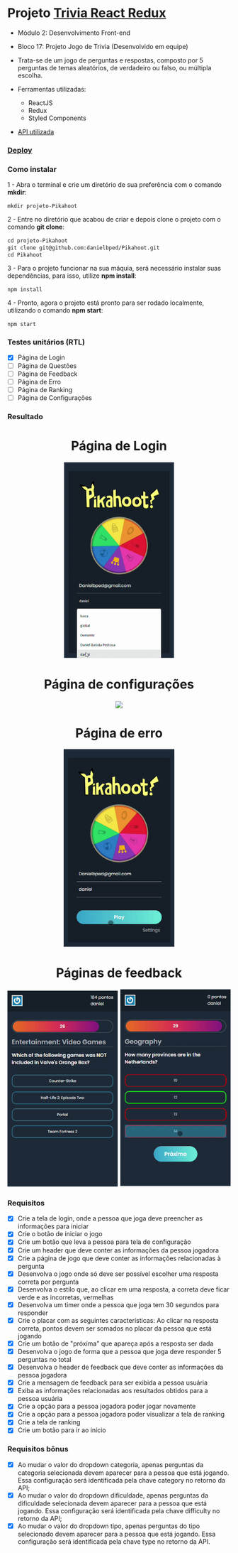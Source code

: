 # Projeto [Trivia React Redux](https://github.com/betrybe/sd-0x-project-trivia-react-redux)
  - Módulo 2: Desenvolvimento Front-end
  - Bloco 17: Projeto Jogo de  Trivia (Desenvolvido em equipe)

  - Trata-se de um jogo de perguntas e respostas, composto por 5 perguntas de temas aleatórios, de verdadeiro ou falso, ou múltipla escolha.
  - Ferramentas utilizadas:
    - ReactJS
    - Redux
    - Styled Components
  - [API utilizada](https://opentdb.com/api_config.php)

### [Deploy](https://danielbped.github.io/pikahoot/)

### Como instalar
1 - Abra o terminal e crie um diretório de sua preferência com o comando **mkdir**:
  
    mkdir projeto-Pikahoot
    
  2 - Entre no diretório que acabou de criar e depois clone o projeto com o comando **git clone**:
  
    cd projeto-Pikahoot
    git clone git@github.com:danielbped/Pikahoot.git
    cd Pikahoot
    
  3 - Para o projeto funcionar na sua máquia, será necessário instalar suas dependências, para isso, utilize **npm install**:
  
    npm install
    
  4 - Pronto, agora o projeto está pronto para ser rodado localmente, utilizando o comando **npm start**:
  
    npm start

### Testes unitários (RTL)
- [x] Página de Login
- [ ] Página de Questões
- [ ] Página de Feedback
- [ ] Página de Erro
- [ ] Página de Ranking
- [ ] Página de Configurações

### Resultado
<h1 align="center">Página de Login</h1>
 <div align="center">
  <img src = "/gifs/LoginMob.gif" width=250 />
 </div>
 
 <h1 align="center">Página de configurações</h1>
 <div align="center">
  <img align="center" src = "/gifs/SettingsGif.gif" width=250 />
 </div>
 
 <h1 align="center">Página de erro</h1>
 <div align="center">
  <img src = "/gifs/ErrorMob.gif" width=250 />
 </div>
 
 <h1 align="center">Páginas de feedback</h1>
 <div align="center">
   <img src = "/gifs/GoodScoreMob.gif" width=250/>
   <img src = "/gifs/BadScoreMob.gif" width=250 />
 </div>
 
### Requisitos
- [x] Crie a tela de login, onde a pessoa que joga deve preencher as informações para iniciar
- [x] Crie o botão de iniciar o jogo
- [x] Crie um botão que leva a pessoa para tela de configuração
- [x] Crie um header que deve conter as informações da pessoa jogadora
- [x] Crie a página de jogo que deve conter as informações relacionadas à pergunta
- [x] Desenvolva o jogo onde só deve ser possível escolher uma resposta correta por pergunta
- [x] Desenvolva o estilo que, ao clicar em uma resposta, a correta deve ficar verde e as incorretas, vermelhas
- [x] Desenvolva um timer onde a pessoa que joga tem 30 segundos para responder
- [x] Crie o placar com as seguintes características: Ao clicar na resposta correta, pontos devem ser somados no placar da pessoa que está jogando
- [x] Crie um botão de "próxima" que apareça após a resposta ser dada
- [x] Desenvolva o jogo de forma que a pessoa que joga deve responder 5 perguntas no total
- [x] Desenvolva o header de feedback que deve conter as informações da pessoa jogadora
- [x] Crie a mensagem de feedback para ser exibida a pessoa usuária
- [x] Exiba as informações relacionadas aos resultados obtidos para a pessoa usuária
- [x] Crie a opção para a pessoa jogadora poder jogar novamente
- [x] Crie a opção para a pessoa jogadora poder visualizar a tela de ranking
- [x] Crie a tela de ranking
- [x] Crie um botão para ir ao início
### Requisitos bônus
- [x] Ao mudar o valor do dropdown categoria, apenas perguntas da categoria selecionada devem aparecer para a pessoa que está jogando. Essa configuração será identificada pela chave category no retorno da API;
- [x] Ao mudar o valor do dropdown dificuldade, apenas perguntas da dificuldade selecionada devem aparecer para a pessoa que está jogando. Essa configuração será identificada pela chave difficulty no retorno da API;
- [x] Ao mudar o valor do dropdown tipo, apenas perguntas do tipo selecionado devem aparecer para a pessoa que está jogando. Essa configuração será identificada pela chave type no retorno da API.
